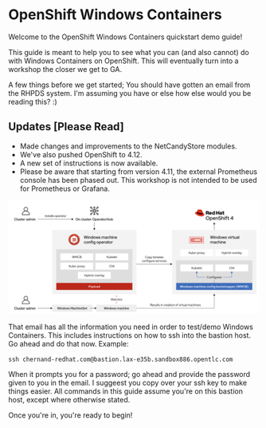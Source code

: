 # OpenShift Windows Containers

Welcome to the OpenShift Windows Containers quickstart demo guide!

This guide is meant to help you to see what you can (and also cannot) do with Windows Containers on OpenShift. This will eventually turn into a workshop the closer we get to GA.

A few things before we get started; You should have gotten an email from the RHPDS system. I'm assuming you have or else how else would you be reading this? :)

## Updates [Please Read]

- Made changes and improvements to the NetCandyStore modules.
- We've also pushed OpenShift to 4.12.
- A new set of instructions is now available.
- Please be aware that starting from version 4.11, the external Prometheus console has been phased out. This workshop is not intended to be used for Prometheus or Grafana.

![WMCOS](images/WMCOS.png)

That email has all the information you need in order to test/demo Windows Containers. This includes instructions on how to ssh into the bastion host. Go ahead and do that now. Example:

```shell
ssh chernand-redhat.com@bastion.lax-e35b.sandbox886.opentlc.com
```

When it prompts you for a password; go ahead and provide the password given to you in the email. I suggeest you copy over your ssh key to make things easier. All commands in this guide assume you're on this bastion host, except where otherwise stated.

Once you're in, you're ready to begin!

<br/><br/><br/>
<br/><br/><br/>
<br/><br/><br/>
<br/><br/><br/>
<br/><br/><br/>


